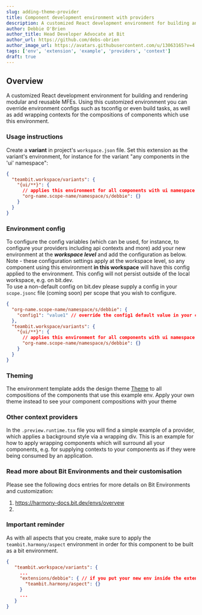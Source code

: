 ```yaml
---
slug: adding-theme-provider
title: Component development environment with providers
description: A customized React development environment for building and rendering modular and reusable MFEs. Using this customized environment you can override
author: Debbie O'Brien
author_title: Head Developer Advocate at Bit
author_url: https://github.com/debs-obrien
author_image_url: https://avatars.githubusercontent.com/u/13063165?v=4
tags: ['env', 'extension', 'example', 'providers', 'context']
draft: true
---
```


## Overview

A customized React development environment for building and rendering modular and reusable MFEs. Using this customized environment you can override
environment configs such as tsconfig or even build tasks, as well as add wrapping contexts for the compositions of components which use this environment.

### Usage instructions

Create a **variant** in project's `workspace.json` file.
Set this extension as the variant's environment, for instance for the variant "any components in the 'ui' namespace":

```json
{
  "teambit.workspace/variants": {
    "{ui/**}": {
      // applies this environment for all components with ui namespace and sub-namespaces
      "org-name.scope-name/namespace/s/debbie": {}
    }
  }
}
```

### Environment config

To configure the config variables (which can be used, for instance, to configure your providers including api contexts and more) add your new environment at the **_workspace level_** and
add the configuration as below.  
Note - these configuration settings apply at the workspace level, so any component using this
environment **in this workspace** will have this config applied to the environment. This config will not persist outside of the local workspace, e.g. on bit.dev.  
To use a non-default config on bit.dev please supply a config in your `scope.jsonc` file (coming soon) per scope that you wish to configure.

```json title="workspace.json"
{
  "org-name.scope-name/namespace/s/debbie": {
    "config1": "value1" // override the config1 default value in your custom env's config
  },
  "teambit.workspace/variants": {
    "{ui/**}": {
      // applies this environment for all components with ui namespace and sub-namespaces, with custom config as set in the preceding lines
      "org-name.scope-name/namespace/s/debbie": {}
    }
  }
}
```

### Theming

The environment template adds the design theme [Theme](https://bit.dev/teambit/use-case-examples/design/theme-context) to all compositions of the components that use this example env.
Apply your own theme instead to see your component compositions with your theme

### Other context providers

In the `.preview.runtime.tsx` file you will find a simple example of a provider, which applies a background style via a wrapping div.
This is an example for how to apply wrapping components which will surround all your components, e.g. for supplying contexts to your components as if
they were being consumed by an application.

### Read more about Bit Environments and their customisation

Please see the following docs entries for more details on Bit Environments and customization:

1. https://harmony-docs.bit.dev/envs/overvew
1.

### Important reminder

As with all aspects that you create, make sure to apply the `teambit.harmony/aspect` environment in order for this component to be built as a bit environment.

```json
{
   "teambit.workspace/variants": {
     ...
     "extensions/debbie": { // if you put your new env inside the extensions folder. Adjust as needed for your directory structure.
       "teambit.harmony/aspect": {}
     }
     ...
   }
}
```
